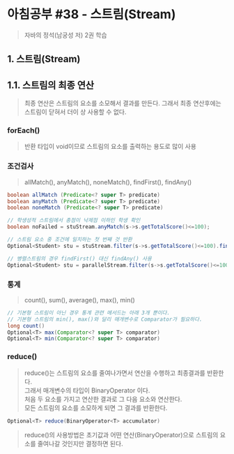 # 아침공부 #38 - 스트림(Stream)
>자바의 정석(남궁성 저) 2권 학습  


## 1. 스트림(Stream)

## 1.1. 스트림의 최종 연산
>최종 연산은 스트림의 요소를 소모해서 결과를 만든다. 그래서 최종 연산후에는 스트림이 닫혀서 더이 상 사용할 수 없다.

### forEach()
>반환 타입이 void이므로 스트림의 요소를 출력하는 용도로 많이 사용

### 조건검사
>allMatch(), anyMatch(), noneMatch(), findFirst(), findAny()  

~~~java
boolean allMatch (Predicate<? super T> predicate)
boolean anyMatch (Predicate<? super T> predicate)
boolean noneMatch (Predicate<? super T> predicate)

// 학생성적 스트림에서 총점이 낙제점 이하인 학생 확인
boolean noFailed = stuStream.anyMatch(s->s.getTotalScore()<=100);

// 스트림 요소 중 조건에 일치하는 첫 번째 것 반환
Optional<Student> stu = stuStream.filter(s->s.getTotalScore()<=100).findFirst();

// 병렬스트림의 경우 findFirst() 대신 findAny() 사용
Optional<Student> stu = parallelStream.filter(s->s.getTotalScore()<=100).findAny();
~~~

### 통계
>count(), sum(), average(), max(), min()

~~~java
// 기본형 스트림이 아닌 경우 통계 관련 메서드는 아래 3개 뿐이다.
// 기본형 스트림의 min(), max()와 달리 매개변수로 Comparator가 필요하다.
long count()
Optional<T> max(Comparator<? super T> comparator)
Optional<T> min(Comparator<? super T> comparator)
~~~

### reduce()
>reduce()는 스트림의 요소를 줄여나가면서 연산을 수행하고 최종결과를 반환한다.  
>그래서 매개변수의 타입이 BinaryOperator<T> 이다.  
>처음 두 요소를 가지고 연산한 결과로 그 다음 요소와 연산한다.  
>모든 스트림의 요소를 소모하게 되면 그 결과를 반환한다.

~~~java
Optional<T> reduce(BinaryOperator<T> accumulator)
~~~

>reduce()의 사용방법은 초기값과 어떤 연산(BinaryOperator)으로 스트림의 요소를 줄여나갈 것인지만 결정하면 된다.
